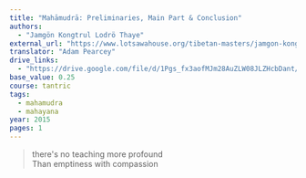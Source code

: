 ```yaml
---
title: "Mahāmudrā: Preliminaries, Main Part & Conclusion"
authors:
  - "Jamgön Kongtrul Lodrö Thaye"
external_url: "https://www.lotsawahouse.org/tibetan-masters/jamgon-kongtrul/mahamudra-preliminaries-main-part-conclusion"
translator: "Adam Pearcey"
drive_links:
  - "https://drive.google.com/file/d/1Pgs_fx3aofMJm28AuZLW08JLZHcbDant/view?usp=drivesdk"
base_value: 0.25
course: tantric
tags:
  - mahamudra
  - mahayana
year: 2015
pages: 1
---
```


> there's no teaching more profound  
Than emptiness with compassion
